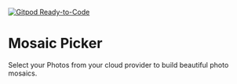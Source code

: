 [![Gitpod Ready-to-Code](https://img.shields.io/badge/Gitpod-Ready--to--Code-blue?logo=gitpod)](https://gitpod.io/#https://github.com/taemon1337/mosaic-picker)

# Mosaic Picker

Select your Photos from your cloud provider to build beautiful photo mosaics.